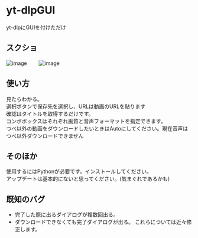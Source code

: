 # yt-dlpGUI
yt-dlpにGUIを付けただけ
## スクショ
![image](https://user-images.githubusercontent.com/122286711/212427864-66801fdc-068f-48d6-bb77-3accddeefcfb.png)　　
![image](https://user-images.githubusercontent.com/122286711/212427898-929aae15-f3a2-46b2-90e5-a403a96486d3.png)
## 使い方
見たらわかる。  
選択ボタンで保存先を選択し、URLは動画のURLを貼ります  
確認はタイトルを取得するだけです。  
コンボボックスはそれぞれ画質と音声フォーマットを指定できます。  
つべ以外の動画をダウンロードしたいときはAutoにしてください。現在音声はつべ以外ダウンロードできません  
## そのほか
使用するにはPythonが必要です。インストールしてください。  
アップデートは基本的にないと思ってください。(気まぐれであるかも)  
## 既知のバグ
- 完了した際に出るダイアログが複数回出る。
- ダウンロードできなくても完了ダイアログが出る。
これらについては近々修正します。

